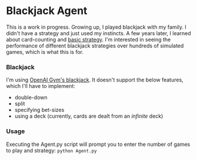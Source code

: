 # Blackjack Agent
This is a work in progress. Growing up, I played blackjack with my family. I didn't have a strategy and just used my instincts. A few years later, I learned about card-counting and [basic strategy](http://www.casinoguardian.co.uk/blackjack/blackjack-basic-strategy/). 
I'm interested in seeing  the performance of different blackjack strategies over hundreds of simulated games, which is what this is for.

### Blackjack
I'm using [OpenAI Gym's blackjack](https://github.com/openai/gym/blob/master/gym/envs/toy_text/blackjack.py). It doesn't support the below features, which I'll have to implement:
* double-down
* split
* specifying bet-sizes
* using a deck (currently, cards are dealt from an *infinite* deck)

### Usage
Executing the Agent.py script will prompt you to enter the number of games to play and strategy: `python Agent.py`

